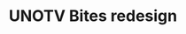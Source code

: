 ---
layout: post
title: UNOTV Bites redesign
categories: links
external-url: http://www.unotvbites.com
status: online
tags:
- html5
- css3
- telecomunications
- la
---